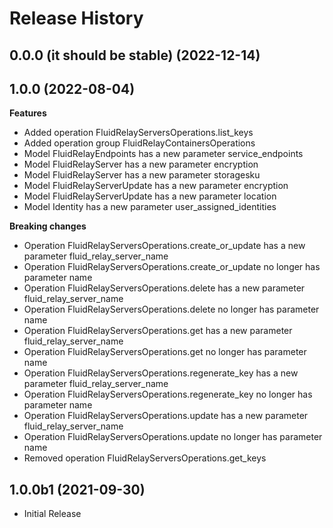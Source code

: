 # Release History

## 0.0.0 (it should be stable) (2022-12-14)



## 1.0.0 (2022-08-04)

**Features**

  - Added operation FluidRelayServersOperations.list_keys
  - Added operation group FluidRelayContainersOperations
  - Model FluidRelayEndpoints has a new parameter service_endpoints
  - Model FluidRelayServer has a new parameter encryption
  - Model FluidRelayServer has a new parameter storagesku
  - Model FluidRelayServerUpdate has a new parameter encryption
  - Model FluidRelayServerUpdate has a new parameter location
  - Model Identity has a new parameter user_assigned_identities

**Breaking changes**

  - Operation FluidRelayServersOperations.create_or_update has a new parameter fluid_relay_server_name
  - Operation FluidRelayServersOperations.create_or_update no longer has parameter name
  - Operation FluidRelayServersOperations.delete has a new parameter fluid_relay_server_name
  - Operation FluidRelayServersOperations.delete no longer has parameter name
  - Operation FluidRelayServersOperations.get has a new parameter fluid_relay_server_name
  - Operation FluidRelayServersOperations.get no longer has parameter name
  - Operation FluidRelayServersOperations.regenerate_key has a new parameter fluid_relay_server_name
  - Operation FluidRelayServersOperations.regenerate_key no longer has parameter name
  - Operation FluidRelayServersOperations.update has a new parameter fluid_relay_server_name
  - Operation FluidRelayServersOperations.update no longer has parameter name
  - Removed operation FluidRelayServersOperations.get_keys

## 1.0.0b1 (2021-09-30)

* Initial Release
